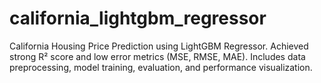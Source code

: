 # california_lightgbm_regressor
California Housing Price Prediction using LightGBM Regressor. Achieved strong R² score and low error metrics (MSE, RMSE, MAE). Includes data preprocessing, model training, evaluation, and performance visualization.
